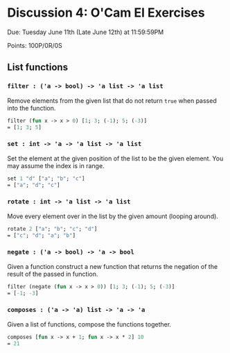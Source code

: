 # Discussion 4: O'Cam El Exercises

Due: Tuesday June 11th (Late June 12th) at 11:59:59PM

Points: 100P/0R/0S

## List functions

### `filter : ('a -> bool) -> 'a list -> 'a list`

Remove elements from the given list
that do not return `true`
when passed into the function.

```ml
filter (fun x -> x > 0) [1; 3; (-1); 5; (-3)]
= [1; 3; 5]
```

### `set : int -> 'a -> 'a list -> 'a list`

Set the element at the given position of the list to be the given element.
You may assume the index is in range.

```ml
set 1 "d" ["a"; "b"; "c"]
= ["a"; "d"; "c"]
```

### `rotate : int -> 'a list -> 'a list`

Move every element over in the list by the given amount (looping around).

```ml
rotate 2 ["a"; "b"; "c"; "d"]
= ["c"; "d"; "a"; "b"]
```

### `negate : ('a -> bool) -> 'a -> bool`

Given a function construct a new function
that returns the negation
of the result of the passed in function.

```ml
filter (negate (fun x -> x > 0)) [1; 3; (-1); 5; (-3)]
= [-1; -3]
```

### `composes : ('a -> 'a) list -> 'a -> 'a`

Given a list of functions, compose the functions together.

```ml
composes [fun x -> x + 1; fun x -> x * 2] 10
= 21
```
